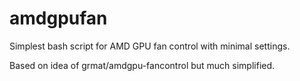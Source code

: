 # amdgpufan
Simplest bash script for AMD GPU fan control with minimal settings.

Based on idea of grmat/amdgpu-fancontrol but much simplified.
